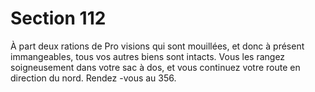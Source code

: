 # Section 112

À part deux rations de Pro visions qui sont mouillées, et donc à présent immangeables,
tous vos autres biens sont intacts. Vous les rangez soigneusement dans votre sac à dos, et
vous continuez votre route en direction du nord. Rendez -vous au 356.